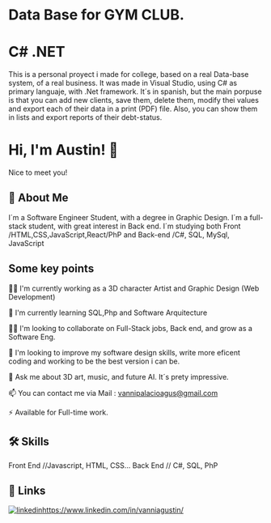# Data Base for GYM CLUB. 
# C# .NET


This is a personal proyect i made for college, based on a real Data-base system, of a real business.
It was made in Visual Studio, using C# as primary languaje, with .Net framework.
It´s in spanish, but the main porpuse is that you can add new clients, save them, delete them, modify thei values
and export each of their data in a print (PDF) file. 
Also, you can show them in lists and export reports of their debt-status.


# Hi, I'm Austin! 👋 
Nice to meet you!



## 🚀 About Me
I´m a Software Engineer Student, with a degree in Graphic Design.
I´m a full- stack student, with great interest in Back end.
I´m studying both Front /HTML,CSS,JavaScript,React/PhP
and Back-end /C#, SQL, MySql, JavaScript




## Some key points
👩‍💻 I'm currently working as a 3D character Artist and Graphic Design (Web Development)

🧠 I'm currently learning SQL,Php and Software Arquitecture

👯‍♀️ I'm looking to collaborate on Full-Stack jobs, Back end, and grow as a Software Eng.

🤔 I'm looking to improve my software design skills, write more eficent coding and working to be the best version i can be.

💬 Ask me about 3D art, music, and future AI. It´s prety impressive.

📫 You can contact me via Mail : vannipalacioagus@gmail.com

⚡️ Available for Full-time work.


## 🛠 Skills
Front End //Javascript, HTML, CSS...
Back End // C#, SQL, PhP


## 🔗 Links
[![linkedin](https://img.shields.io/badge/linkedin-0A66C2?style=for-the-badge&logo=linkedin&logoColor=white)](https://www.linkedin.com/)https://www.linkedin.com/in/vanniagustin/


